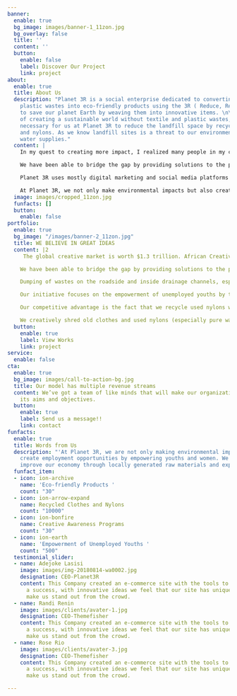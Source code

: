 ```yaml
---
banner:
  enable: true
  bg_image: images/banner-1_11zon.jpg
  bg_overlay: false
  title: ''
  content: ''
  button:
    enable: false
    label: Discover Our Project
    link: project
about:
  enable: true
  title: About Us
  description: "Planet 3R is a social enterprise dedicated to converting textile and
    plastic wastes into eco-friendly products using the 3R ( Reduce, Reuse, Recycle)
    to save our planet Earth by weaving them into innovative items. \n\nWith the vision
    of creating a sustainable world without textile and plastic wastes, it became
    necessary for us at Planet 3R to reduce the landfill space by recycling clothes
    and nylons. As we know landfill sites is a threat to our environment as well as
    water supplies."
  content: |
    In my quest to creating more impact, I realized many people in my community usually dump textile and plastic wastes by the roadside while some even go to the extent of burning them thereby depleting the ozone layer which is hazardous to our health and environment thus prompted me to use my weaving skills at Jokelinks to create an innovative solution by starting planet 3R initiative.

    We have been able to bridge the gap by providing solutions to the problems other existing solutions were not looking into.

    Planet 3R uses mostly digital marketing and social media platforms to market. This includes extensive promotion on Facebook, Instagram, and other relevant platforms. Planet 3R also participates in exhibitions and other forums to showcase its products.

    At Planet 3R, we not only make environmental impacts but also create employment opportunities by empowering youths. We also plan to improve our economy through locally generated raw materials and export opportunities
  image: images/cropped_11zon.jpg
  funfacts: []
  button:
    enable: false
portfolio:
  enable: true
  bg_image: "/images/banner-2_11zon.jpg"
  title: WE BELIEVE IN GREAT IDEAS
  content: |2
     The global creative market is worth $1.3 trillion. African Creative Industry is worth over $4.2 billion. With over 500million Africans in Diaspora and more than 30million tourists, we are targeting 2% of the total Africa market.

    We have been able to bridge the gap by providing solutions to the problems other existing solutions were not looking into.

    Dumping of wastes on the roadside and inside drainage channels, especially single-use plastics is currently one of the biggest environmental concerns. It causes groundwater pollution, marine pollution resulting in animal deaths, and many other adverse effects on the environment.

    Our initiative focuses on the empowerment of unemployed youths by training them on effective ways to earn income from recycling plastic and textile waste.  We weave the wastes into eco-friendly products. We also engage in Grassroots and Creative Awareness programs geared Towards Achieving a Clean Environment.

    Our competitive advantage is the fact that we recycle used nylons with locally made loom while creative hub, pearl recycling makes use of plastics and foreign machinery.

    We creatively shred old clothes and used nylons (especially pure water sachets) then weave them by converting them into finished products. These finished products are fashion wear, home decors, bags, accessories, etc.
  button:
    enable: true
    label: View Works
    link: project
service:
  enable: false
cta:
  enable: true
  bg_image: images/call-to-action-bg.jpg
  title: Our model has multiple revenue streams
  content: We’ve got a team of like minds that will make our organization achieve
    its aims and objectives.
  button:
    enable: true
    label: Send us a message!!
    link: contact
funfacts:
  enable: true
  title: Words from Us
  description: "'At Planet 3R, we are not only making environmental impacts but also
    create employment opportunities by empowering youths and women. We also plan to
    improve our economy through locally generated raw materials and export opportunities.'"
  funfact_item:
  - icon: ion-archive
    name: 'Eco-friendly Products '
    count: "30"
  - icon: ion-arrow-expand
    name: Recycled Clothes and Nylons
    count: "10000"
  - icon: ion-bonfire
    name: Creative Awareness Programs
    count: "30"
  - icon: ion-earth
    name: 'Empowerment of Unemployed Youths '
    count: "500"
  testimonial_slider:
  - name: Adejoke Lasisi
    image: images/img-20180814-wa0002.jpg
    designation: CEO-Planet3R
    content: This Company created an e-commerce site with the tools to make our business
      a success, with innovative ideas we feel that our site has unique elements that
      make us stand out from the crowd.
  - name: Randi Renin
    image: images/clients/avater-1.jpg
    designation: CEO-Themefisher
    content: This Company created an e-commerce site with the tools to make our business
      a success, with innovative ideas we feel that our site has unique elements that
      make us stand out from the crowd.
  - name: Rose Rio
    image: images/clients/avater-3.jpg
    designation: CEO-Themefisher
    content: This Company created an e-commerce site with the tools to make our business
      a success, with innovative ideas we feel that our site has unique elements that
      make us stand out from the crowd.

---
```

